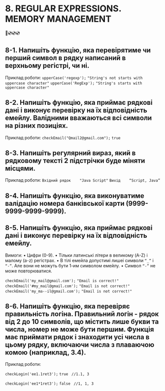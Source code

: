# 8. REGULAR EXPRESSIONS. MEMORY MANAGEMENT
📀💿💿💿

## 8-1. Напишіть функцію, яка перевірятиме чи перший символ в рядку написаний в верхньому регістрі, чи ні. 
Приклад роботи:
`upperCase('regexp');` 
`"String's not starts with uppercase character"`
`upperCase('RegExp');`
`"String's starts with uppercase character"`



## 8-2. Напишіть функцію, яка приймає рядкові дані і виконує перевірку на їх відповідність емейлу. Валідними вважаються всі символи на різних позиціях.
Приклад роботи:
`checkEmail("Qmail2@gmail.com");`
`true`



## 8-3. Напишіть регулярний вираз, який в рядковому тексті 2 підстрічки буде міняти місцями.
Приклад роботи:
`Вхідний рядок    "Java Script"`
`Вихід    “Script, Java”`


## 8-4. Напишіть функцію, яка виконуватиме валідацію номера банківської карти (9999-9999-9999-9999).


## 8-5. Напишіть функцію, яка приймає рядкові дані і виконує перевірку на їх відповідність емейлу.
Вимоги:
•  Цифри (0-9).
•  Тільки латинські літери в великому (A-Z) і малому (a-z) регістрах.
•  В тілі емейла допустимі лишеі символи `“_”` і `“-”`. Але вони не можуть бути 1-им символом емейлу.
 •  Символ `“-”` не може повторюватися.

`checkEmail('my_mail@gmail.com');`
`"Email is correct!"`
`checkEmail('#my_mail@gmail.com');`
`"Email is not correct!"`
`checkEmail('my_ma--il@gmail.com');`
`"Email is not correct!"`



## 8-6. Напишіть функцію, яка перевіряє правильність логіна. Правильний логін - рядок від 2 до 10 символів, що містить лише букви та числа, номер не може бути першим. Функція має приймати рядок і знаходити усі числа в цьому рядку, включаючи числа з плаваючою комою (наприклад, 3.4).

Приклад роботи:

`checkLogin('ee1.1ret3');`
`true `
`//1.1, 3`

`checkLogin('ee1*1ret3');`
`false `
`//1, 1, 3`